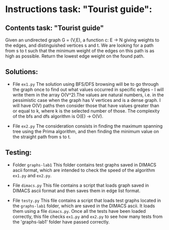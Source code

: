 # Instructions task: "Tourist guide":

## Contents task: "Tourist guide"

Given an undirected graph G = (V,E), a function c: E -> N giving weights to the edges, and distinguished vertices s and t. We are looking for a path from s to t such that the minimum weight of the edges on this path is as high as possible. Return the lowest edge weight on the found path.

## Solutions:

+ File `ex1.py`
The solution using BFS/DFS browsing will be to go through the graph once to find out what values ​​occurred in specific edges - I will write them in the array O(V^2).The values ​​are natural numbers, i.e. in the pessimistic case when the graph has V vertices and is a dense graph. I will have O(V) paths then consider those that have values ​​greater than or equal to k, where k is the selected number of those. The complexity of the bfs and dfs algorithm is O(E) -> O(V).

+ File `ex2.py`
The consideration consists in finding the maximum spanning tree using the Prima algorithm,
and then finding the minimum value on the straight path from s to t.

## Testing:

+ Folder `graphs-lab1`
This folder contains test graphs saved in DIMACS ascii format, which are intended to check the speed of the algorithm `ex1.py` and `ex2.py`.

+ File `dimacs.py`
This file contains a script that loads graph saved in DIMACS ascii format and then saves them in edge list format.

+ File `testy.py`
This file contains a script that loads test graphs located in the `graphs-lab1` folder, which are saved in the DIMACS ascii. It loads them using a file `dimacs.py`. Once all the tests have been loaded correctly, this file checks `ex1.py` and `ex2.py` to see how many tests from the 'graphs-lab1' folder have passed correctly.








